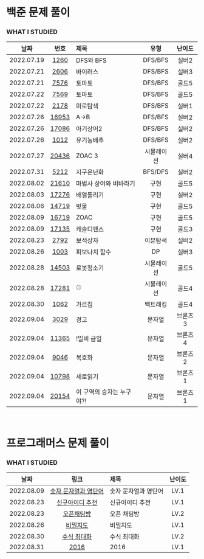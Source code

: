 # 백준 문제 풀이

### WHAT I STUDIED

|    날짜    |                      번호                      | 제목                      |    유형    | 난이도  |
| :--------: | :--------------------------------------------: | :------------------------ | :--------: | :-----: |
| 2022.07.19 |  [1260](https://www.acmicpc.net/problem/1260)  | DFS와 BFS                 |  DFS/BFS   |  실버2  |
| 2022.07.21 |  [2606](https://www.acmicpc.net/problem/2606)  | 바이러스                  |  DFS/BFS   |  실버3  |
| 2022.07.21 |  [7576](https://www.acmicpc.net/problem/7576)  | 토마토                    |  DFS/BFS   |  골드5  |
| 2022.07.22 |  [7569](https://www.acmicpc.net/problem/7579)  | 토마토                    |  DFS/BFS   |  골드5  |
| 2022.07.22 |  [2178](https://www.acmicpc.net/problem/2178)  | 미로탐색                  |  DFS/BFS   |  실버1  |
| 2022.07.26 | [16953](https://www.acmicpc.net/problem/16953) | A->B                      |  DFS/BFS   |  실버2  |
| 2022.07.26 | [17086](https://www.acmicpc.net/problem/17086) | 아기상어2                 |  DFS/BFS   |  실버2  |
| 2022.07.26 |  [1012](https://www.acmicpc.net/problem/1012)  | 유기농배추                |  DFS/BFS   |  실버2  |
| 2022.07.27 | [20436](https://www.acmicpc.net/problem/20436) | ZOAC 3                    | 시뮬레이션 |  실버4  |
| 2022.07.31 |  [5212](https://www.acmicpc.net/problem/5212)  | 지구온난화                |  BFS/DFS   |  실버2  |
| 2022.08.02 | [21610](https://www.acmicpc.net/problem/21610) | 마법사 상어와 비바라기    |    구현    |  골드5  |
| 2022.08.03 | [17276](https://www.acmicpc.net/problem/17276) | 배열돌리기                |    구현    |  실버2  |
| 2022.08.06 | [14719](https://www.acmicpc.net/problem/14719) | 빗물                      |    구현    |  골드5  |
| 2022.08.09 | [16719](https://www.acmicpc.net/problem/16719) | ZOAC                      |    구현    |  골드5  |
| 2022.08.09 | [17135](https://www.acmicpc.net/problem/17135) | 캐슬디펜스                |    구현    |  골드3  |
| 2022.08.23 |  [2792](https://www.acmicpc.net/problem/2792)  | 보석상자                  |  이분탐색  |  실버2  |
| 2022.08.26 |  [1003](https://www.acmicpc.net/problem/1003)  | 피보나치 함수             |     DP     |  실버3  |
| 2022.08.28 | [14503](https://www.acmicpc.net/problem/14503) | 로봇청소기                | 시뮬레이션 |  골드5  |
| 2022.08.28 | [17281](https://www.acmicpc.net/problem/17281) | ⚾                        | 시뮬레이션 |  골드4  |
| 2022.08.30 |  [1062](https://www.acmicpc.net/problem/1062)  | 가르침                    |  백트래킹  |  골드4  |
| 2022.09.04 |  [3029](https://www.acmicpc.net/problem/1062)  | 경고                      |   문자열   | 브론즈3 |
| 2022.09.04 | [11365](https://www.acmicpc.net/problem/11365) | !밀비 급일                |   문자열   | 브론즈4 |
| 2022.09.04 |  [9046](https://www.acmicpc.net/problem/9046)  | 복호화                    |   문자열   | 브론즈2 |
| 2022.09.04 | [10798](https://www.acmicpc.net/problem/10798) | 세로읽기                  |   문자열   | 브론즈1 |
| 2022.09.04 | [20154](https://www.acmicpc.net/problem/20154) | 이 구역의 승자는 누구야?! |   문자열   | 브론즈1 |

<br />

# 프로그래머스 문제 풀이

### WHAT I STUDIED

|    날짜    |                                                        링크                                                        | 제목                 | 난이도 |
| :--------: | :----------------------------------------------------------------------------------------------------------------: | :------------------- | :----: |
| 2022.08.09 | <a href="https://school.programmers.co.kr/learn/courses/30/lessons/81301" target="_blank">숫자 문자열과 영단어</a> | 숫자 문자열과 영단어 |  LV.1  |
| 2022.08.23 |   <a href="https://school.programmers.co.kr/learn/courses/30/lessons/72410" target="_blank">신규아이디 추천</a>    | 신규아이디 추천      |  LV.1  |
| 2022.08.23 |      <a href="https://school.programmers.co.kr/learn/courses/30/lessons/42888" target="_blank">오픈채팅방</a>      | 오픈 채팅방          |  LV.2  |
| 2022.08.26 |       <a href="https://school.programmers.co.kr/learn/courses/30/lessons/17681" target="_blank">비밀지도</a>       | 비밀지도             |  LV.1  |
| 2022.08.30 |     <a href="https://school.programmers.co.kr/learn/courses/30/lessons/67257" target="_blank">수식 최대화</a>      | 수식 최대화          |  LV.2  |
| 2022.08.31 |         <a href="https://school.programmers.co.kr/learn/courses/30/lessons/12901" target="_blank">2016</a>         | 2016                 |  LV.1  |
